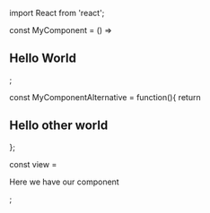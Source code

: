 import React from 'react';


const MyComponent = () => <h2>Hello World</h2>;

const MyComponentAlternative = function(){
  return <h2>Hello other world</h2>
};


const view = <div>
  <p>Here we have our component</p>
  <MyComponet />
  <MyComponetAlternative />
</div>;
